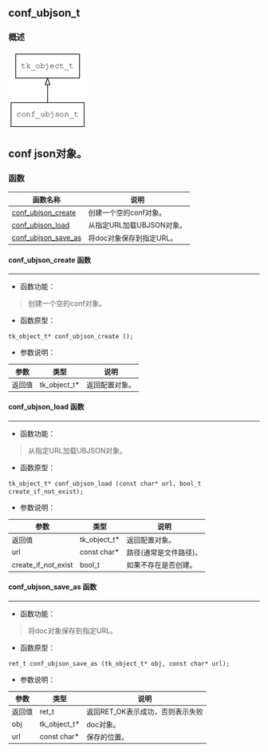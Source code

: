 ## conf\_ubjson\_t
### 概述
![image](images/conf_ubjson_t_0.png)

conf json对象。
----------------------------------
### 函数
<p id="conf_ubjson_t_methods">

| 函数名称 | 说明 | 
| -------- | ------------ | 
| <a href="#conf_ubjson_t_conf_ubjson_create">conf\_ubjson\_create</a> | 创建一个空的conf对象。 |
| <a href="#conf_ubjson_t_conf_ubjson_load">conf\_ubjson\_load</a> | 从指定URL加载UBJSON对象。 |
| <a href="#conf_ubjson_t_conf_ubjson_save_as">conf\_ubjson\_save\_as</a> | 将doc对象保存到指定URL。 |
#### conf\_ubjson\_create 函数
-----------------------

* 函数功能：

> <p id="conf_ubjson_t_conf_ubjson_create">创建一个空的conf对象。

* 函数原型：

```
tk_object_t* conf_ubjson_create ();
```

* 参数说明：

| 参数 | 类型 | 说明 |
| -------- | ----- | --------- |
| 返回值 | tk\_object\_t* | 返回配置对象。 |
#### conf\_ubjson\_load 函数
-----------------------

* 函数功能：

> <p id="conf_ubjson_t_conf_ubjson_load">从指定URL加载UBJSON对象。

* 函数原型：

```
tk_object_t* conf_ubjson_load (const char* url, bool_t create_if_not_exist);
```

* 参数说明：

| 参数 | 类型 | 说明 |
| -------- | ----- | --------- |
| 返回值 | tk\_object\_t* | 返回配置对象。 |
| url | const char* | 路径(通常是文件路径)。 |
| create\_if\_not\_exist | bool\_t | 如果不存在是否创建。 |
#### conf\_ubjson\_save\_as 函数
-----------------------

* 函数功能：

> <p id="conf_ubjson_t_conf_ubjson_save_as">将doc对象保存到指定URL。

* 函数原型：

```
ret_t conf_ubjson_save_as (tk_object_t* obj, const char* url);
```

* 参数说明：

| 参数 | 类型 | 说明 |
| -------- | ----- | --------- |
| 返回值 | ret\_t | 返回RET\_OK表示成功，否则表示失败 |
| obj | tk\_object\_t* | doc对象。 |
| url | const char* | 保存的位置。 |
